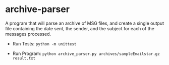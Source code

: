 # archive-parser

A program that will parse an archive of MSG files, and create a single output file containing the date sent, the sender, and the subject for each of the messages processed.

- Run Tests: `python -m unittest`

- Run Program: `python archive_parser.py archives/sampleEmailstar.gz result.txt`
